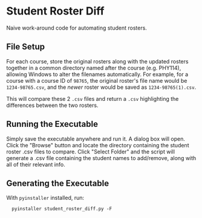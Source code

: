 Student Roster Diff
===================

Naive work-around code for automating student rosters.

File Setup
----------
For each course, store the original rosters along with the updated rosters
together in a common directory named after the course (e.g. PHY114), allowing
Windows to alter the filenames automatically. For example, for a course with
a course ID of `98765`, the original roster's file name would be `1234-98765.csv`,
and the _newer_ roster would be saved as `1234-98765(1).csv`.

This will compare these 2 `.csv` files and return a `.csv` highlighting
the differences between the two rosters.


Running the Executable
----------------------
Simply save the executable anywhere and run it. A dialog box will open.
Click the "Browse" button and locate the directory containing the student
roster .csv files to compare. Click "Select Folder" and the script will
generate a .csv file containing the student names to add/remove, along
with all of their relevant info.


Generating the Executable
-------------------------
With `pyinstaller` installed, run:

```
  pyinstaller student_roster_diff.py -F
```
